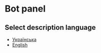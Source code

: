 # Bot panel 

## Select description language
 
- [Українська](README.ua.md)
- [English](README.en.md)
